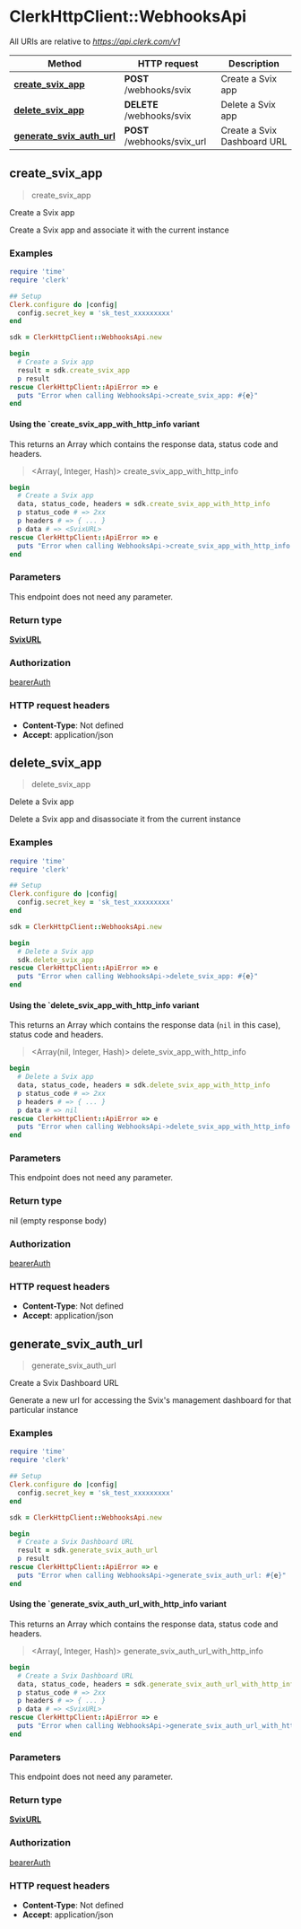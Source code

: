 # ClerkHttpClient::WebhooksApi

All URIs are relative to *https://api.clerk.com/v1*

| Method | HTTP request | Description |
| ------ | ------------ | ----------- |
| [**create_svix_app**](WebhooksApi.md#create_svix_app) | **POST** /webhooks/svix | Create a Svix app |
| [**delete_svix_app**](WebhooksApi.md#delete_svix_app) | **DELETE** /webhooks/svix | Delete a Svix app |
| [**generate_svix_auth_url**](WebhooksApi.md#generate_svix_auth_url) | **POST** /webhooks/svix_url | Create a Svix Dashboard URL |


## create_svix_app

> <SvixURL> create_svix_app

Create a Svix app

Create a Svix app and associate it with the current instance

### Examples

```ruby
require 'time'
require 'clerk'

## Setup
Clerk.configure do |config|
  config.secret_key = 'sk_test_xxxxxxxxx'
end

sdk = ClerkHttpClient::WebhooksApi.new

begin
  # Create a Svix app
  result = sdk.create_svix_app
  p result
rescue ClerkHttpClient::ApiError => e
  puts "Error when calling WebhooksApi->create_svix_app: #{e}"
end
```

#### Using the `create_svix_app_with_http_info variant

This returns an Array which contains the response data, status code and headers.

> <Array(<SvixURL>, Integer, Hash)> create_svix_app_with_http_info

```ruby
begin
  # Create a Svix app
  data, status_code, headers = sdk.create_svix_app_with_http_info
  p status_code # => 2xx
  p headers # => { ... }
  p data # => <SvixURL>
rescue ClerkHttpClient::ApiError => e
  puts "Error when calling WebhooksApi->create_svix_app_with_http_info: #{e}"
end
```

### Parameters

This endpoint does not need any parameter.

### Return type

[**SvixURL**](SvixURL.md)

### Authorization

[bearerAuth](../README.md#bearerAuth)

### HTTP request headers

- **Content-Type**: Not defined
- **Accept**: application/json


## delete_svix_app

> delete_svix_app

Delete a Svix app

Delete a Svix app and disassociate it from the current instance

### Examples

```ruby
require 'time'
require 'clerk'

## Setup
Clerk.configure do |config|
  config.secret_key = 'sk_test_xxxxxxxxx'
end

sdk = ClerkHttpClient::WebhooksApi.new

begin
  # Delete a Svix app
  sdk.delete_svix_app
rescue ClerkHttpClient::ApiError => e
  puts "Error when calling WebhooksApi->delete_svix_app: #{e}"
end
```

#### Using the `delete_svix_app_with_http_info variant

This returns an Array which contains the response data (`nil` in this case), status code and headers.

> <Array(nil, Integer, Hash)> delete_svix_app_with_http_info

```ruby
begin
  # Delete a Svix app
  data, status_code, headers = sdk.delete_svix_app_with_http_info
  p status_code # => 2xx
  p headers # => { ... }
  p data # => nil
rescue ClerkHttpClient::ApiError => e
  puts "Error when calling WebhooksApi->delete_svix_app_with_http_info: #{e}"
end
```

### Parameters

This endpoint does not need any parameter.

### Return type

nil (empty response body)

### Authorization

[bearerAuth](../README.md#bearerAuth)

### HTTP request headers

- **Content-Type**: Not defined
- **Accept**: application/json


## generate_svix_auth_url

> <SvixURL> generate_svix_auth_url

Create a Svix Dashboard URL

Generate a new url for accessing the Svix's management dashboard for that particular instance

### Examples

```ruby
require 'time'
require 'clerk'

## Setup
Clerk.configure do |config|
  config.secret_key = 'sk_test_xxxxxxxxx'
end

sdk = ClerkHttpClient::WebhooksApi.new

begin
  # Create a Svix Dashboard URL
  result = sdk.generate_svix_auth_url
  p result
rescue ClerkHttpClient::ApiError => e
  puts "Error when calling WebhooksApi->generate_svix_auth_url: #{e}"
end
```

#### Using the `generate_svix_auth_url_with_http_info variant

This returns an Array which contains the response data, status code and headers.

> <Array(<SvixURL>, Integer, Hash)> generate_svix_auth_url_with_http_info

```ruby
begin
  # Create a Svix Dashboard URL
  data, status_code, headers = sdk.generate_svix_auth_url_with_http_info
  p status_code # => 2xx
  p headers # => { ... }
  p data # => <SvixURL>
rescue ClerkHttpClient::ApiError => e
  puts "Error when calling WebhooksApi->generate_svix_auth_url_with_http_info: #{e}"
end
```

### Parameters

This endpoint does not need any parameter.

### Return type

[**SvixURL**](SvixURL.md)

### Authorization

[bearerAuth](../README.md#bearerAuth)

### HTTP request headers

- **Content-Type**: Not defined
- **Accept**: application/json

